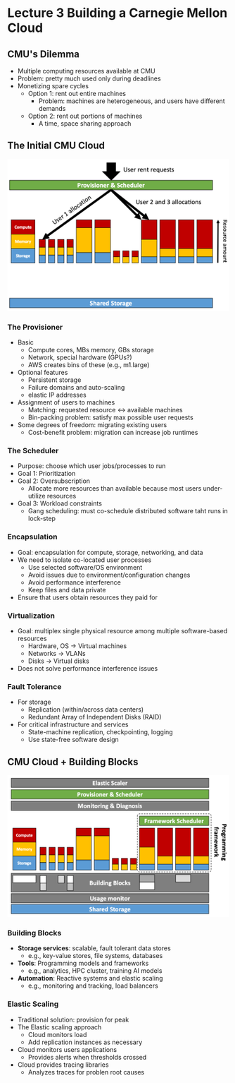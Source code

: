 # Lecture 3 Building a Carnegie Mellon Cloud

## CMU's Dilemma

* Multiple computing resources available at CMU
* Problem: pretty much used only during deadlines
* Monetizing spare cycles
  * Option 1: rent out entire machines
    * Problem: machines are heterogeneous, and users have different demands
  * Option 2: rent out portions of machines
    * A time, space sharing approach

## The Initial CMU Cloud

![the_initial_cmu_cloud](images/lecture03-building-cmu-cloud/the_initial_cmu_cloud.png)

### The Provisioner

* Basic
  * Compute cores, MBs memory, GBs storage
  * Network, special hardware (GPUs?)
  * AWS creates bins of these (e.g., m1.large)
* Optional features
  * Persistent storage
  * Failure domains and auto-scaling
  * elastic IP addresses
* Assignment of users to machines
  * Matching: requested resource <-> available machines
  * Bin-packing problem: satisfy max possible user requests
* Some degrees of freedom: migrating existing users
  * Cost-benefit problem: migration can increase job runtimes

### The Scheduler

* Purpose: choose which user jobs/processes to run
* Goal 1: Prioritization
* Goal 2: Oversubscription
  * Allocate more resources than available because most users under-utilize resources
* Goal 3: Workload constraints
  * Gang scheduling: must co-schedule distributed software taht runs in lock-step

### Encapsulation

* Goal: encapsulation for compute, storage, networking, and data
* We need to isolate co-located user processes
  * Use selected software/OS environment
  * Avoid issues due to environment/configuration changes
  * Avoid performance interference
  * Keep files and data private
* Ensure that users obtain resources they paid for

### Virtualization

* Goal: multiplex single physical resource among multiple software-based resources
  * Hardware, OS -> Virtual machines
  * Networks -> VLANs
  * Disks -> Virtual disks
* Does not solve performance interference issues

### Fault Tolerance

* For storage
  * Replication (within/across data centers)
  * Redundant Array of Independent Disks (RAID)
* For critical infrastructure and services
  * State-machine replication, checkpointing, logging
  * Use state-free software design

## CMU Cloud + Building Blocks

![cmu_cloud_building_blocks](images/lecture03-building-cmu-cloud/cmu_cloud_building_blocks.png)

### Building Blocks

* **Storage services**: scalable, fault tolerant data stores
  * e.g., key-value stores, file systems, databases
* **Tools**: Programming models and frameworks
  * e.g., analytics, HPC cluster, training AI models
* **Automation**: Reactive systems and elastic scaling
  * e.g., monitoring and tracking, load balancers

### Elastic Scaling

* Traditional solution: provision for peak
* The Elastic scaling approach
  * Cloud monitors load
  * Add replication instances as necessary
* Cloud monitors users applications
  * Provides alerts when thresholds crossed
* Cloud provides tracing libraries
  * Analyzes traces for problen root causes